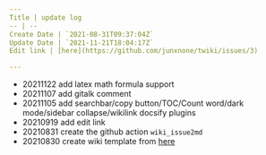 ```yaml
---
Title | update log
-- | --
Create Date | `2021-08-31T09:37:04Z`
Update Date | `2021-11-21T18:04:17Z`
Edit link | [here](https://github.com/junxnone/twiki/issues/3)

---
```


- 20211122 add latex math formula support
- 20211107 add gitalk comment 
- 20211105 add searchbar/copy button/TOC/Count word/dark mode/sidebar collapse/wikilink docsify plugins
- 20210919 add edit link
- 20210831 create the github action `wiki_issue2md`
- 20210830  create wiki template from [here]()
